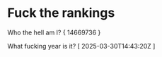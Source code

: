 # Fuck the rankings

Who the hell am I?
{ 14669736 }

What fucking year is it?
[ 2025-03-30T14:43:20Z ]
